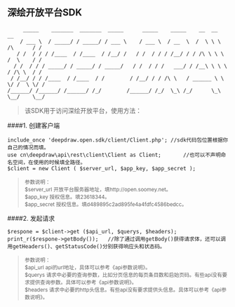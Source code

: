 ## 深绘开放平台SDK

```
     _____    _______  _______  _____      _____    _____    __  __                __
    / ___ \  / _____/ / _____/ / ___ \    / ___ \  / __  \  /  \ \ \      /\      / /
   / /  / / / /____  / /____  / /__/ /   / /  / / / /__/ / / /\ \ \ \    /  \    / /
  / /  / / / _____/ / _____/ / _____/   / /  / / /   ___/ / /__\ \ \ \  / /\ \  / /
 / /__/ / / /____  / /____  / /        / /__/ / / /\ \   / ______ \ \ \/ /  \ \/ /
/______/ /______/ /______/ /_/        /______/ /_/  \_\ /_/      \_\ \__/    \__/

```                    
> 该SDK用于访问深绘开放平台，使用方法：

####1. 创建客户端
```
include_once 'deepdraw.open.sdk/client/Client.php';	//sdk代码包位置根据你自己的情况而填。
use cn\deepdraw\api\rest\client\Client as Client;		//也可以不声明命名空间，在使用的时候填全路径。
$client = new Client ( $server_url, $app_key, $app_secret );
```
><small> 参数说明：</small><br />
><small> $server_url	开放平台服务器地址，填http://open.soomey.net。</small><br />
><small> $app_key	授权信息。填23618344。</small><br />
><small> $app_secret	授权信息。填d489895c2ad895fe4a4fdfc4586bedcc。</small><br />

####2. 发起请求
```
$respone = $client->get ($api_url, $querys, $headers);
print_r($respone->getBody());	//除了通过调用getBody()获得请求体，还可以调用getHeaders()、getStatusCode()分别获得响应头和状态码。
```
><small> 参数说明：</small><br />
><small> $api_url		api的url地址，具体可以参考《api参数说明》。</small><br />
><small> $querys		请求中必要的查询参数，比如分页信息的每页条目数和启始页码。有些api没有要求提供查询参数。具体可以参考《api参数说明》。</small><br />
><small> $headers	请求中必要的http头信息。有些api没有要求提供头信息。具体可以参考《api参数说明》。</small><br />

